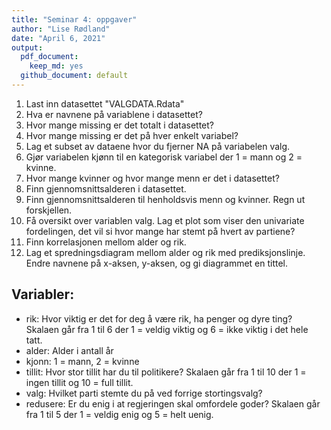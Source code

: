 ```yaml
---
title: "Seminar 4: oppgaver"
author: "Lise Rødland"
date: "April 6, 2021"
output:
  pdf_document: 
    keep_md: yes
  github_document: default
---
```

1. Last inn datasettet "VALGDATA.Rdata"
2. Hva er navnene på variablene i datasettet?
3. Hvor mange missing er det totalt i datasettet?
4. Hvor mange missing er det på hver enkelt variabel?
5. Lag et subset av dataene hvor du fjerner NA på variabelen valg.
6. Gjør variabelen kjønn til en kategorisk variabel der 1 = mann og 2 = kvinne.
7. Hvor mange kvinner og hvor mange menn er det i datasettet?
8. Finn gjennomsnittsalderen i datasettet.
9. Finn gjennomsnittsalderen til henholdsvis menn og kvinner. Regn ut forskjellen.
10. Få oversikt over variablen valg. Lag et plot som viser den univariate fordelingen, det vil si hvor mange har stemt på hvert av partiene?
11. Finn korrelasjonen mellom alder og rik.
12. Lag et spredningsdiagram mellom alder og rik med prediksjonslinje. Endre navnene på x-aksen, y-aksen, og gi diagrammet en tittel. 

## Variabler: 
* rik: Hvor viktig er det for deg å være rik, ha penger og dyre ting? Skalaen går fra 1 til 6 der 1 = veldig viktig og 6 = ikke viktig i det hele tatt. 
* alder: Alder i antall år
* kjonn: 1 = mann, 2 = kvinne
* tillit: Hvor stor tillit har du til politikere? Skalaen går fra 1 til 10 der 1 = ingen tillit og 10 = full tillit. 
* valg: Hvilket parti stemte du på ved forrige stortingsvalg? 
* redusere: Er du enig i at regjeringen skal omfordele goder? Skalaen går fra 1 til 5 der 1 = veldig enig og 5 = helt uenig.  
